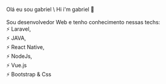 Olá eu sou gabriel \ Hi i'm gabriel 👋<br>
<br>
Sou desenvolvedor Web e tenho conhecimento nessas techs:<br>
⚡ Laravel,<br>
⚡ JAVA,<br>
⚡ React Native,<br>
⚡ NodeJs,<br>
⚡ Vue.js<br>
⚡ Bootstrap & Css

<!--
✨✨
- 🔭 I’m currently working on ...
- 🤔 I’m looking for help with ...
- 💬 Ask me about ...
- 📫 How to reach me: ...
- 😄 Pronouns: ...
- ⚡ Fun fact: ...
-->
